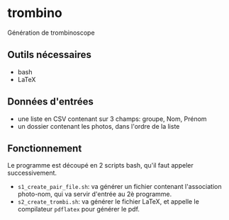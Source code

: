 # trombino
Génération de trombinoscope

## Outils nécessaires
* bash
* LaTeX

## Données d'entrées
* une liste en CSV contenant sur 3 champs: groupe, Nom, Prénom
* un dossier contenant les photos, dans l'ordre de la liste


## Fonctionnement

Le programme est découpé en 2 scripts bash, qu'il faut appeler successivement.
* `s1_create_pair_file.sh`: va générer un fichier contenant l'association photo-nom, qui va servir d'entrée au 2è programme.
* `s2_create_trombi.sh`: va générer le fichier LaTeX, et appelle le compilateur `pdflatex` pour générer le pdf.

